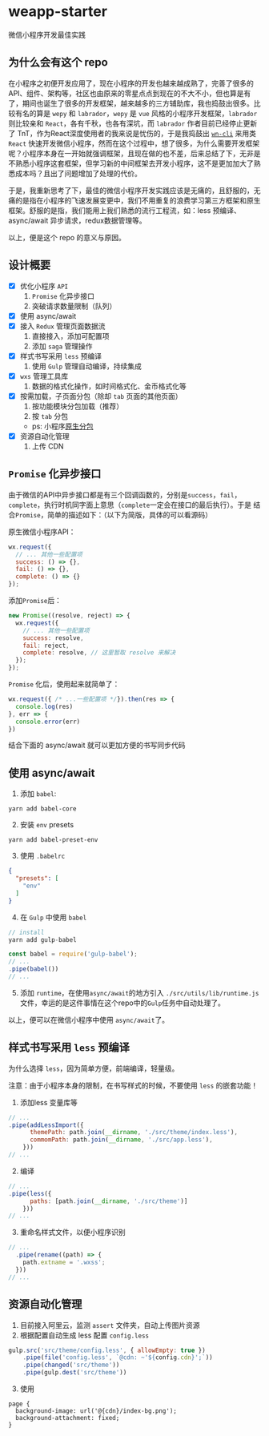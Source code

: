 # weapp-starter

微信小程序开发最佳实践

## 为什么会有这个 repo 

在小程序之初便开发应用了，现在小程序的开发也越来越成熟了，完善了很多的API、组件、架构等，社区也由原来的零星点点到现在的不大不小，但也算是有了，期间也诞生了很多的开发框架，越来越多的三方辅助库，我也捣鼓出很多。比较有名的算是 `wepy` 和 `labrador`，`wepy` 是 `vue` 风格的小程序开发框架，`labrador` 则比较亲和 `React`，各有千秋，也各有深坑，而 `labrador` 作者目前已经停止更新了 TnT，作为React深度使用者的我来说是忧伤的，于是我捣鼓出 [`wn-cli`](https://github.com/skyFi/weapp-native) 来用类 `React` 快速开发微信小程序，然而在这个过程中，想了很多，为什么需要开发框架呢？小程序本身在一开始就强调框架，且现在做的也不差，后来总结了下，无非是不熟悉小程序这套框架，但学习新的中间框架去开发小程序，这不是更加加大了熟悉成本吗？且出了问题增加了处理的代价。

于是，我重新思考了下，最佳的微信小程序开发实践应该是无痛的，且舒服的，无痛的是指在小程序的飞速发展变更中，我们不用重复的浪费学习第三方框架和原生框架。舒服的是指，我们能用上我们熟悉的流行工程流，如：less 预编译、async/await 异步请求，redux数据管理等。

以上，便是这个 repo 的意义与原因。

## 设计概要

- [x] 优化小程序 `API`
  1. `Promise` 化异步接口
  2. 突破请求数量限制（队列）
- [x] 使用 async/await
- [x] 接入 `Redux` 管理页面数据流
  1. 直接接入，添加可配置项
  2. 添加 `saga` 管理操作
- [x] 样式书写采用 `less` 预编译
  1. 使用 `Gulp` 管理自动编译，持续集成
- [x] `wxs` 管理工具库
  1. 数据的格式化操作，如时间格式化、金币格式化等
- [x] 按需加载，子页面分包（除却 `tab` 页面的其他页面）
  1. 按功能模块分包加载（推荐）
  2. 按 `tab` 分包
  * ps: 小程序[原生分包](https://mp.weixin.qq.com/debug/wxadoc/dev/framework/subpackages.html)
- [x] 资源自动化管理
  1. 上传 CDN

## `Promise` 化异步接口

由于微信的API中异步接口都是有三个回调函数的，分别是`success`，`fail`，`complete`，执行时机同字面上意思（`complete`一定会在接口的最后执行）。于是 结合`Promise`，简单的描述如下：（以下为简版，具体的可以看源码）

原生微信小程序API：
```JavaScript
wx.request({
  // ... 其他一些配置项
  success: () => {},
  fail: () => {},
  complete: () => {}
});
```

添加`Promise`后：
```JavaScript
new Promise((resolve, reject) => {
  wx.request({
    // ... 其他一些配置项
    success: resolve,
    fail: reject,
    complete: resolve, // 这里暂取 resolve 来解决
  });
});
```
`Promise` 化后，使用起来就简单了：
```JavaScript
wx.request({ /* ...一些配置项 */}).then(res => {
  console.log(res)
}, err => {
  console.error(err)
})
```
结合下面的 async/await 就可以更加方便的书写同步代码

## 使用 async/await

1. 添加 `babel`:
```shell
yarn add babel-core
```

2. 安装 `env` presets
```shell
yarn add babel-preset-env
```

3. 使用 `.babelrc`
```json
{
  "presets": [
    "env"
  ]
}
```

4. 在 `Gulp` 中使用 `babel`

```javascript
// install
yarn add gulp-babel

const babel = require('gulp-babel');
// ...
.pipe(babel())
// ...
```

5. 添加 `runtime`，在使用`async/await`的地方引入 `./src/utils/lib/runtime.js` 文件，幸运的是这件事情在这个repo中的`Gulp`任务中自动处理了。

以上，便可以在微信小程序中使用 `async/await`了。

## 样式书写采用 `less` 预编译

为什么选择 `less`，因为简单方便，前端编译，轻量级。

注意：由于小程序本身的限制，在书写样式的时候，不要使用 `less` 的嵌套功能！

1. 添加less 变量库等
```javascript
// ...
.pipe(addLessImport({
      themePath: path.join(__dirname, './src/theme/index.less'),
      commomPath: path.join(__dirname, './src/app.less'),
    }))
// ...
```

2. 编译
```javascript
// ...
.pipe(less({
      paths: [path.join(__dirname, './src/theme')]
    }))
// ...
```

3. 重命名样式文件，以便小程序识别
```javascript
// ...
  .pipe(rename((path) => {
    path.extname = '.wxss';
  }))
// ...
```

## 资源自动化管理 

1. 目前接入阿里云，监测 `assert` 文件夹，自动上传图片资源
2. 根据配置自动生成 less 配置 `config.less`
```javascript
gulp.src('src/theme/config.less', { allowEmpty: true })
    .pipe(file('config.less', `@cdn: ~'${config.cdn}';`))
    .pipe(changed('src/theme'))
    .pipe(gulp.dest('src/theme'))
```
3. 使用 
```less
page {
  background-image: url('@{cdn}/index-bg.png');
  background-attachment: fixed;
}
```
